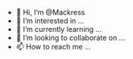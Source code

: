 - 👋 Hi, I’m @Mackress
- 👀 I’m interested in ...
- 🌱 I’m currently learning ...
- 💞️ I’m looking to collaborate on ...
- 📫 How to reach me ...

<!---
Mackress/Mackress is a ✨ special ✨ repository because its `README.md` (this file) appears on your GitHub profile.
You can click the Preview link to take a look at your changes.
--->
